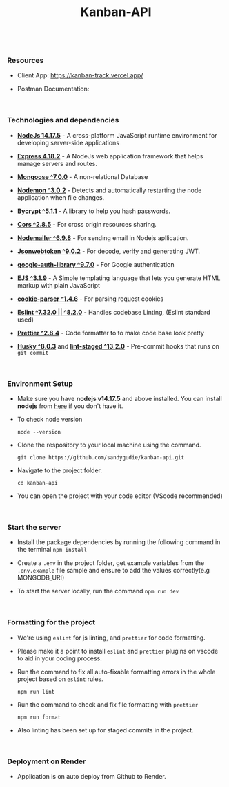 <h1 align="center"> Kanban-API</p>

  <br/>
  
### Resources

- Client App: https://kanban-track.vercel.app/
- Postman Documentation: 

  <br/>
  
### Technologies and dependencies

- [**NodeJs 14.17.5**](https://nodejs.org/en/) - A cross-platform JavaScript runtime environment for developing server-side applications
- [**Express 4.18.2**](https://expressjs.com/) - A NodeJs web application framework that helps manage servers and routes.
- [**Mongoose ^7.0.0**](https://www.mongodb.com/) - A non-relational Database
- [**Nodemon ^3.0.2**](https://www.npmjs.com/package/nodemon) - Detects and automatically restarting the node application when file changes.
- [**Bycrypt ^5.1.1**](https://www.npmjs.com/package/bcrypt) - A library to help you hash passwords.
- [**Cors ^2.8.5**](https://www.npmjs.com/package/cors) - For cross origin resources sharing.
- [**Nodemailer ^6.9.8**](https://www.nodemailer.com/) - For sending email in Nodejs apllication.
- [**Jsonwebtoken ^9.0.2**](https://jwt.io/) - For decode, verify and generating JWT.
- [**google-auth-library ^9.7.0**](https://cloud.google.com/nodejs/docs/reference/google-auth-library/latest) - For Google authentication 
- [**EJS ^3.1.9**](https://ejs.co/) - A Simple templating language that lets you generate HTML markup with plain JavaScript
- [**cookie-parser ^1.4.6**](https://www.npmjs.com/package/cookie-parser) - For parsing request cookies
- [**Eslint ^7.32.0 || ^8.2.0**](https://eslint.org/) - Handles codebase Linting, (Eslint standard used)
- [**Prettier ^2.8.4**](https://prettier.io/) - Code formatter to to make code base look pretty
- [**Husky ^8.0.3**](https://github.com/typicode/husky) and [**lint-staged ^13.2.0**](https://github.com/okonet/lint-staged) - Pre-commit hooks that runs on `git commit`

  <br/>
  

### Environment Setup

- Make sure you have **nodejs v14.17.5** and above installed. You can install **nodejs** from [here](https://nodejs.org/en/download/) if you don't have it.
- To check node version
  ```
  node --version
  ```
- Clone the respository to your local machine using the command.
  ```
  git clone https://github.com/sandygudie/kanban-api.git
  ```
- Navigate to the project folder.
   ```
  cd kanban-api
  ```
- You can open the project with your code editor (VScode recommended)

  <br/>
### Start the server

- Install the package dependencies by running the following command in the terminal `npm install`
- Create a `.env` in the project folder, get example variables from the `.env.example` file sample and ensure to add the values correctly(e.g MONGODB_URI)
- To start the server locally, run the command `npm run dev`

  <br/>
  
### Formatting for the project

- We're using `eslint` for js linting, and `prettier` for code formatting.
- Please make it a point to install `eslint` and `prettier` plugins on vscode to aid in your coding process.
- Run the command to fix all auto-fixable formatting errors in the whole project based on `eslint` rules.
   ```
  npm run lint
   ```

- Run the command to check and fix file formatting with `prettier`
   ```
  npm run format
   ```

- Also linting has been set up for staged commits in the project.

  <br/>
  
### Deployment on Render

- Application is on auto deploy from Github to Render.
